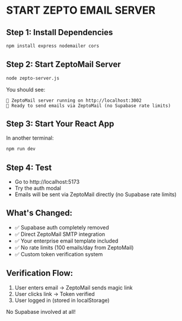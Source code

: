 # START ZEPTO EMAIL SERVER

## Step 1: Install Dependencies
```bash
npm install express nodemailer cors
```

## Step 2: Start ZeptoMail Server
```bash
node zepto-server.js
```

You should see:
```
🚀 ZeptoMail server running on http://localhost:3002
📧 Ready to send emails via ZeptoMail (no Supabase rate limits)
```

## Step 3: Start Your React App
In another terminal:
```bash
npm run dev
```

## Step 4: Test
- Go to http://localhost:5173
- Try the auth modal
- Emails will be sent via ZeptoMail directly (no Supabase rate limits)

## What's Changed:
- ✅ Supabase auth completely removed
- ✅ Direct ZeptoMail SMTP integration
- ✅ Your enterprise email template included
- ✅ No rate limits (100 emails/day from ZeptoMail)
- ✅ Custom token verification system

## Verification Flow:
1. User enters email → ZeptoMail sends magic link
2. User clicks link → Token verified
3. User logged in (stored in localStorage)

No Supabase involved at all!